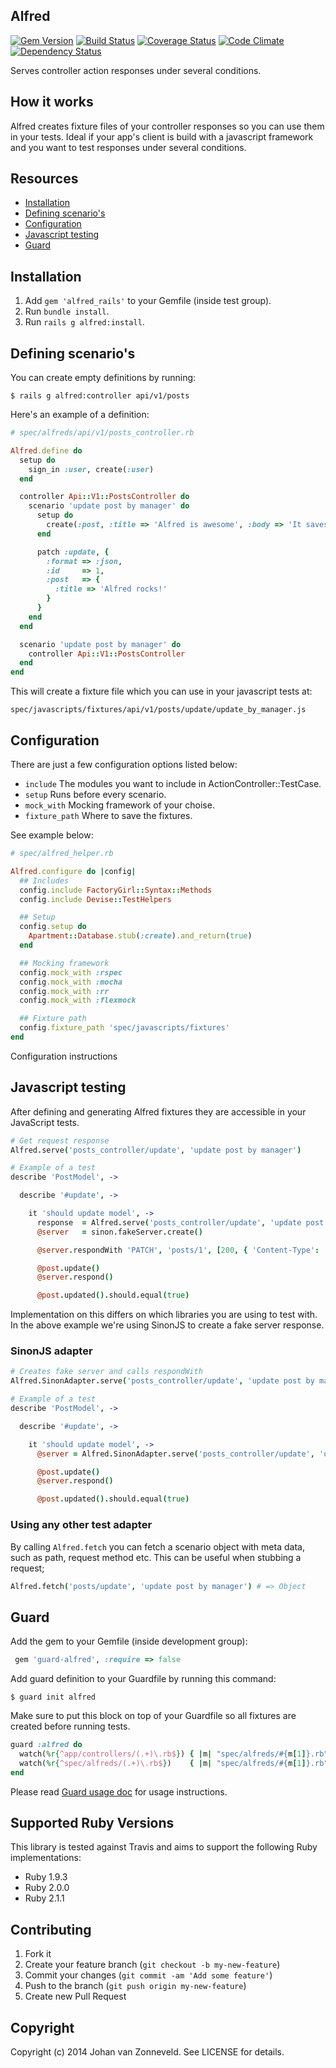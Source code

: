 ## Alfred

[![Gem Version](http://img.shields.io/gem/v/alfred_rails.svg)][gem]
[![Build Status](http://img.shields.io/travis/jhnvz/alfred.svg)][travis]
[![Coverage Status](http://img.shields.io/coveralls/jhnvz/alfred.svg)][coveralls]
[![Code Climate](http://img.shields.io/codeclimate/github/jhnvz/alfred.svg)][codeclimate]
[![Dependency Status](http://img.shields.io/gemnasium/jhnvz/alfred.svg)][gemnasium]

[gem]: https://rubygems.org/gems/alfred
[travis]: http://travis-ci.org/jhnvz/alfred
[coveralls]: https://coveralls.io/r/jhnvz/alfred
[codeclimate]: https://codeclimate.com/github/jhnvz/alfred
[gemnasium]: https://gemnasium.com/jhnvz/alfred

Serves controller action responses under several conditions.

How it works
------------

Alfred creates fixture files of your controller responses so you can use them in your tests. Ideal if your app's client is build with a javascript framework and you want to test responses under several conditions.

Resources
------------

- [Installation](#installation)
- [Defining scenario's](#defining-scenarios)
- [Configuration](#configuration)
- [Javascript testing](#javascript-testing)
- [Guard](#guard)

Installation
------------

1. Add `gem 'alfred_rails'` to your Gemfile (inside test group).
2. Run `bundle install`.
3. Run `rails g alfred:install`.

Defining scenario's
------------

You can create empty definitions by running:
```
$ rails g alfred:controller api/v1/posts
```

Here's an example of a definition:
```ruby
# spec/alfreds/api/v1/posts_controller.rb

Alfred.define do
  setup do
    sign_in :user, create(:user)
  end

  controller Api::V1::PostsController do
    scenario 'update post by manager' do
      setup do
        create(:post, :title => 'Alfred is awesome', :body => 'It saves me time')
      end

      patch :update, {
        :format => :json,
        :id     => 1,
        :post   => {
          :title => 'Alfred rocks!'
        }
      }
    end
  end

  scenario 'update post by manager' do
    controller Api::V1::PostsController
  end
end
```

This will create a fixture file which you can use in your javascript tests at:
```
spec/javascripts/fixtures/api/v1/posts/update/update_by_manager.js
```

Configuration
------------

There are just a few configuration options listed below:

- `include` The modules you want to include in ActionController::TestCase.
- `setup` Runs before every scenario.
- `mock_with` Mocking framework of your choise.
- `fixture_path` Where to save the fixtures.

See example below:

```ruby
# spec/alfred_helper.rb

Alfred.configure do |config|
  ## Includes
  config.include FactoryGirl::Syntax::Methods
  config.include Devise::TestHelpers

  ## Setup
  config.setup do
    Apartment::Database.stub(:create).and_return(true)
  end

  ## Mocking framework
  config.mock_with :rspec
  config.mock_with :mocha
  config.mock_with :rr
  config.mock_with :flexmock

  ## Fixture path
  config.fixture_path 'spec/javascripts/fixtures'
end
```

Configuration instructions

Javascript testing
------------

After defining and generating Alfred fixtures they are accessible in your JavaScript tests.

```coffeescript
# Get request response
Alfred.serve('posts_controller/update', 'update post by manager')

# Example of a test
describe 'PostModel', ->

  describe '#update', ->

    it 'should update model', ->
      response  = Alfred.serve('posts_controller/update', 'update post by manager')
      @server   = sinon.fakeServer.create()

      @server.respondWith 'PATCH', 'posts/1', [200, { 'Content-Type': 'application/json' }, response]

      @post.update()
      @server.respond()

      @post.updated().should.equal(true)
```

Implementation on this differs on which libraries you are using to test with. In the above example we're using SinonJS to create a fake server response.

### SinonJS adapter

```coffeescript
# Creates fake server and calls respondWith
Alfred.SinonAdapter.serve('posts_controller/update', 'update post by manager')

# Example of a test
describe 'PostModel', ->

  describe '#update', ->

    it 'should update model', ->
      @server = Alfred.SinonAdapter.serve('posts_controller/update', 'update post by manager')

      @post.update()
      @server.respond()

      @post.updated().should.equal(true)
```

### Using any other test adapter

By calling `Alfred.fetch` you can fetch a scenario object with meta data, such as path, request method etc. This can be useful when stubbing a request;

```coffeescript
Alfred.fetch('posts/update', 'update post by manager') # => Object
```

Guard
------------

Add the gem to your Gemfile (inside development group):
``` ruby
 gem 'guard-alfred', :require => false
```

Add guard definition to your Guardfile by running this command:
```
$ guard init alfred
```

Make sure to put this block on top of your Guardfile so all fixtures are created before running tests.
```ruby
guard :alfred do
  watch(%r{^app/controllers/(.+)\.rb$}) { |m| "spec/alfreds/#{m[1]}.rb" }
  watch(%r{^spec/alfreds/(.+)\.rb$})    { |m| "spec/alfreds/#{m[1]}.rb" }
end
```
Please read [Guard usage doc](https://github.com/guard/guard#readme) for usage instructions.

Supported Ruby Versions
------------

This library is tested against Travis and aims to support the following Ruby
implementations:

* Ruby 1.9.3
* Ruby 2.0.0
* Ruby 2.1.1

Contributing
------------

1. Fork it
2. Create your feature branch (`git checkout -b my-new-feature`)
3. Commit your changes (`git commit -am 'Add some feature'`)
4. Push to the branch (`git push origin my-new-feature`)
5. Create new Pull Request

Copyright
------------

Copyright (c) 2014 Johan van Zonneveld. See LICENSE for details.

